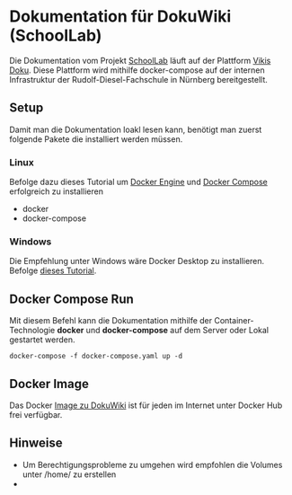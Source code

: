 # Dokumentation für DokuWiki (SchoolLab)

Die Dokumentation vom Projekt [SchoolLab](https://webapp.schoollab.duckdns.org) läuft auf der Plattform [Vikis Doku](http://10.76.31.241/doku.php?id=schoollab:welcome). Diese Plattform wird mithilfe docker-compose auf der internen Infrastruktur der Rudolf-Diesel-Fachschule in Nürnberg bereitgestellt.


## Setup

Damit man die Dokumentation loakl lesen kann, benötigt man zuerst folgende Pakete die installiert werden müssen.



### Linux

Befolge dazu dieses Tutorial um [Docker Engine](https://docs.docker.com/engine/install/ubuntu/)  und [Docker Compose](https://docs.docker.com/compose/install/linux/) erfolgreich zu installieren

- docker
- docker-compose

###  Windows

Die Empfehlung unter Windows wäre Docker Desktop zu installieren. Befolge [dieses Tutorial](https://docs.docker.com/desktop/install/windows-install/). 

## Docker Compose  Run

Mit diesem Befehl kann die Dokumentation mithilfe der Container-Technologie **docker** und **docker-compose** auf dem Server oder Lokal gestartet werden.

```Docker
docker-compose -f docker-compose.yaml up -d
```

## Docker Image

Das Docker [Image zu DokuWiki](https://hub.docker.com/r/linuxserver/dokuwiki) ist für jeden im Internet unter Docker Hub frei verfügbar.


## Hinweise

- Um Berechtigungsprobleme zu umgehen wird empfohlen die Volumes unter /home/ zu erstellen
- 

